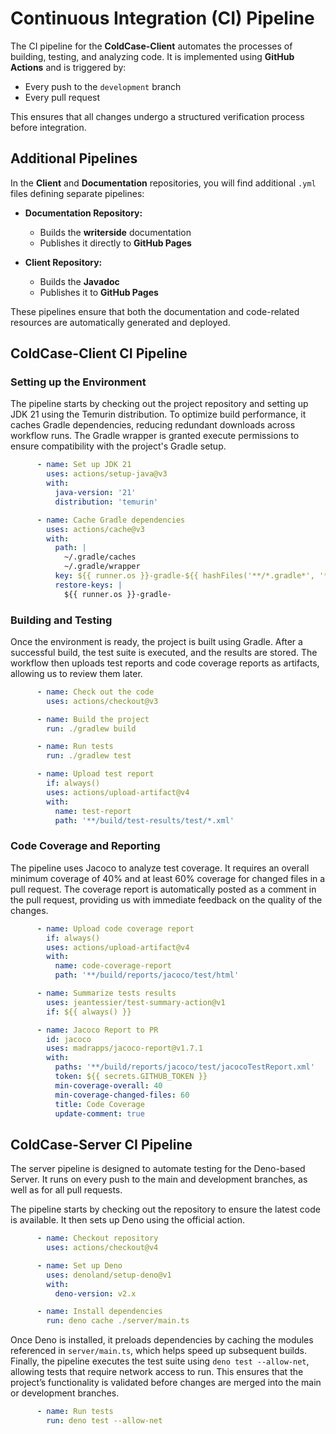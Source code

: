 # Continuous Integration (CI) Pipeline

The CI pipeline for the **ColdCase-Client** automates the processes of building, testing, and analyzing code. It is implemented using **GitHub Actions** and is triggered by:

- Every push to the `development` branch
- Every pull request

This ensures that all changes undergo a structured verification process before integration.

## Additional Pipelines

In the **Client** and **Documentation** repositories, you will find additional `.yml` files defining separate pipelines:

- **Documentation Repository:**
    - Builds the **writerside** documentation
    - Publishes it directly to **GitHub Pages**

- **Client Repository:**
    - Builds the **Javadoc**
    - Publishes it to **GitHub Pages**

These pipelines ensure that both the documentation and code-related resources are automatically generated and deployed.

## ColdCase-Client CI Pipeline

### Setting up the Environment

The pipeline starts by checking out the project repository and setting up JDK 21 using the Temurin distribution. To
optimize build performance, it caches Gradle dependencies, reducing redundant downloads across workflow runs. The Gradle
wrapper is granted execute permissions to ensure compatibility with the project's Gradle setup.

```yaml
      - name: Set up JDK 21
        uses: actions/setup-java@v3
        with:
          java-version: '21'
          distribution: 'temurin'

      - name: Cache Gradle dependencies
        uses: actions/cache@v3
        with:
          path: |
            ~/.gradle/caches
            ~/.gradle/wrapper
          key: ${{ runner.os }}-gradle-${{ hashFiles('**/*.gradle*', '**/gradle-wrapper.properties') }}
          restore-keys: |
            ${{ runner.os }}-gradle-
```

### Building and Testing

Once the environment is ready, the project is built using Gradle. After a successful build, the test suite is executed,
and the results are stored. The workflow then uploads test reports and code coverage reports as artifacts, allowing
us to review them later.

```yaml
      - name: Check out the code
        uses: actions/checkout@v3

      - name: Build the project
        run: ./gradlew build

      - name: Run tests
        run: ./gradlew test

      - name: Upload test report
        if: always()
        uses: actions/upload-artifact@v4
        with:
          name: test-report
          path: '**/build/test-results/test/*.xml'
```

### Code Coverage and Reporting

The pipeline uses Jacoco to analyze test coverage. It requires an overall minimum coverage of 40% and at
least 60% coverage for changed files in a pull request. The coverage report is automatically posted as a comment in the
pull request, providing us with immediate feedback on the quality of the changes.

```yaml
      - name: Upload code coverage report
        if: always()
        uses: actions/upload-artifact@v4
        with:
          name: code-coverage-report
          path: '**/build/reports/jacoco/test/html'

      - name: Summarize tests results
        uses: jeantessier/test-summary-action@v1
        if: ${{ always() }}

      - name: Jacoco Report to PR
        id: jacoco
        uses: madrapps/jacoco-report@v1.7.1
        with:
          paths: '**/build/reports/jacoco/test/jacocoTestReport.xml'
          token: ${{ secrets.GITHUB_TOKEN }}
          min-coverage-overall: 40
          min-coverage-changed-files: 60
          title: Code Coverage
          update-comment: true
```

## ColdCase-Server CI Pipeline

The server pipeline is designed to automate testing for the Deno-based Server. It runs on every push to the main
and development branches, as well as for all pull requests.

The pipeline starts by checking out the repository to ensure the latest code is available. It then sets up Deno using
the official action.

```yaml
      - name: Checkout repository
        uses: actions/checkout@v4

      - name: Set up Deno
        uses: denoland/setup-deno@v1
        with:
          deno-version: v2.x

      - name: Install dependencies
        run: deno cache ./server/main.ts
```

Once Deno is installed, it preloads dependencies by caching the modules referenced in `server/main.ts`, which helps
speed up subsequent builds. Finally, the pipeline executes the test suite using `deno test --allow-net`, allowing tests
that require network access to run. This ensures that the project’s functionality is validated before changes are merged
into the main or development branches.

```yaml
      - name: Run tests
        run: deno test --allow-net
```